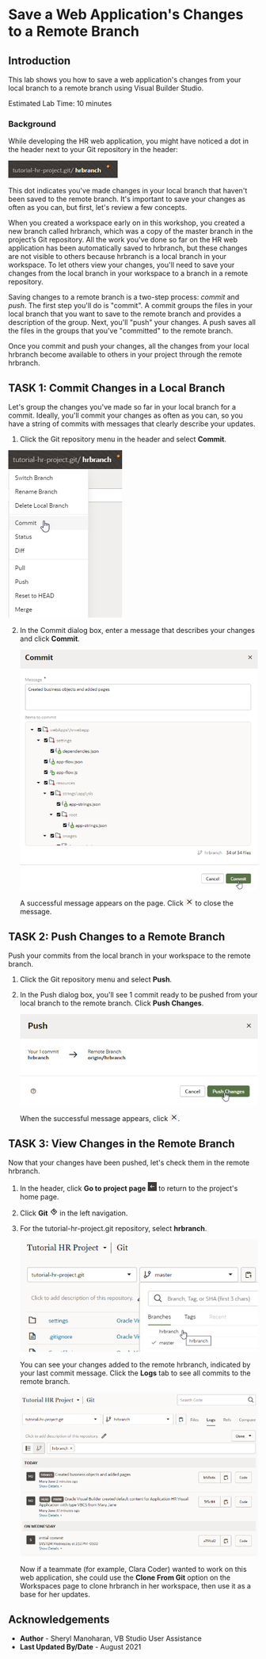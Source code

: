# Save a Web Application's Changes to a Remote Branch

## Introduction

This lab shows you how to save a web application's changes from your local branch to a remote branch using Visual Builder Studio.

Estimated Lab Time: 10 minutes

### Background
While developing the HR web application, you might have noticed a dot in the header next to your Git repository in the header:

![](images/git_changes_badge.png)

This dot indicates you've made changes in your local branch that haven't been saved to the remote branch. It's important to save your changes as often as you can, but first, let's review a few concepts.

When you created a workspace early on in this workshop, you created a new branch called hrbranch, which was a copy of the master branch in the project’s Git repository. All the work you've done so far on the HR web application has been automatically saved to hrbranch, but these changes are not visible to others because hrbranch is a local branch in your workspace. To let others view your changes, you'll need to save your changes from the local branch in your workspace to a branch in a remote repository.

Saving changes to a remote branch is a two-step process: _commit_ and _push_. The first step you'll do is "commit". A commit groups the files in your local branch that you want to save to the remote branch and provides a description of the group. Next, you'll "push" your changes. A push saves all the files in the groups that you've "committed" to the remote branch.

Once you commit and push your changes, all the changes from your local hrbranch become available to others in your project through the remote hrbranch.

## **TASK 1:** Commit Changes in a Local Branch
Let's group the changes you've made so far in your local branch for a commit. Ideally, you'll commit your changes as often as you can, so you have a string of commits with messages that clearly describe your updates.

1. Click the Git repository menu in the header and select **Commit**.

  ![](images/commit_menu.png)

2. In the Commit dialog box, enter a message that describes your changes and click **Commit**.

    ![](images/commit.png)

    A successful message appears on the page. Click ![Close message icon](images/x_icon.png) to close the message.

## **TASK 2:** Push Changes to a Remote Branch

Push your commits from the local branch in your workspace to the remote branch.

1.  Click the Git repository menu and select **Push**.
2.  In the Push dialog box, you'll see 1 commit ready to be pushed from your local branch to the remote branch. Click **Push Changes**.

    ![](images/push_changes.png)

    When the successful message appears, click ![Close message icon](images/x_icon.png).

## **TASK 3:** View Changes in the Remote Branch

Now that your changes have been pushed, let's check them in the remote hrbranch.

1.  In the header, click **Go to project page** ![Go to Project Page icon](images/go_to_project_home_icon.png) to return to the project's home page.
2.  Click **Git** ![Git icon](images/git_icon.png) in the left navigation.
3.  For the tutorial-hr-project.git repository, select **hrbranch**.

    ![](images/git_view_hrbranch.png)

    You can see your changes added to the remote hrbranch, indicated by your last commit message. Click the **Logs** tab to see all commits to the remote branch.

    ![](images/git_view_hrbranch_logs.png)

    Now if a teammate (for example, Clara Coder) wanted to work on this web application, she could use the **Clone From Git** option on the Workspaces page to clone hrbranch in her workspace, then use it as a base for her updates.

## Acknowledgements
* **Author** - Sheryl Manoharan, VB Studio User Assistance
* **Last Updated By/Date** - August 2021
